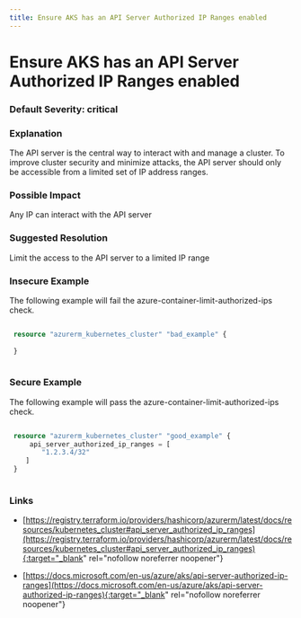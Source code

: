 ```yaml
---
title: Ensure AKS has an API Server Authorized IP Ranges enabled
---
```


# Ensure AKS has an API Server Authorized IP Ranges enabled

### Default Severity: <span class="severity critical">critical</span>

### Explanation

The API server is the central way to interact with and manage a cluster. To improve cluster security and minimize attacks, the API server should only be accessible from a limited set of IP address ranges.

### Possible Impact
Any IP can interact with the API server

### Suggested Resolution
Limit the access to the API server to a limited IP range


### Insecure Example

The following example will fail the azure-container-limit-authorized-ips check.
```terraform

 resource "azurerm_kubernetes_cluster" "bad_example" {
 
 }
 
```



### Secure Example

The following example will pass the azure-container-limit-authorized-ips check.
```terraform

 resource "azurerm_kubernetes_cluster" "good_example" {
     api_server_authorized_ip_ranges = [
 		"1.2.3.4/32"
 	]
 }
 
```



### Links


- [https://registry.terraform.io/providers/hashicorp/azurerm/latest/docs/resources/kubernetes_cluster#api_server_authorized_ip_ranges](https://registry.terraform.io/providers/hashicorp/azurerm/latest/docs/resources/kubernetes_cluster#api_server_authorized_ip_ranges){:target="_blank" rel="nofollow noreferrer noopener"}

- [https://docs.microsoft.com/en-us/azure/aks/api-server-authorized-ip-ranges](https://docs.microsoft.com/en-us/azure/aks/api-server-authorized-ip-ranges){:target="_blank" rel="nofollow noreferrer noopener"}



